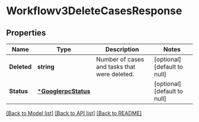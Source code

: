 # Workflowv3DeleteCasesResponse

## Properties
Name | Type | Description | Notes
------------ | ------------- | ------------- | -------------
**Deleted** | **string** | Number of cases and tasks that were deleted. | [optional] [default to null]
**Status** | [***GooglerpcStatus**](googlerpcStatus.md) |  | [optional] [default to null]

[[Back to Model list]](../README.md#documentation-for-models) [[Back to API list]](../README.md#documentation-for-api-endpoints) [[Back to README]](../README.md)


